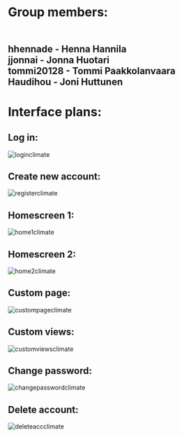 
 <h1>Group members:</h1>

<h2><br>hhennade - Henna Hannila
<br>jjonnai - Jonna Huotari
<br>tommi20128 - Tommi Paakkolanvaara
<br>Haudihou - Joni Huttunen</h2>

<h1>Interface plans:</h1>

<h2>Log in:</h2>

![loginclimate](https://user-images.githubusercontent.com/112495020/235762082-93405be7-74c1-4cfe-8265-d69d1c675aa5.png)

<h2>Create new account:</h2>

![registerclimate](https://user-images.githubusercontent.com/112495020/235762142-996be653-397a-4646-ac48-9c81c6eadc87.png)

<h2>Homescreen 1:</h2>

![home1climate](https://user-images.githubusercontent.com/112495020/235762213-f9e97398-d124-4a41-a8c0-9a703b4454fe.png)

<h2>Homescreen 2:</h2>

![home2climate](https://user-images.githubusercontent.com/112495020/235762243-12d2c5d8-c54b-4b04-8949-558bedc69f62.png)

<h2>Custom page:</h2>

![custompageclimate](https://user-images.githubusercontent.com/112495020/235762271-56533917-90f8-47e9-8bb1-1a0792ce807c.png)

<h2>Custom views:</h2>

![customviewsclimate](https://user-images.githubusercontent.com/112495020/235762964-fdc8fb4f-a776-450d-9130-af954c884884.png)

<h2>Change password:</h2>

![changepasswordclimate](https://user-images.githubusercontent.com/112495020/235762297-74b5f05e-dc66-4f0f-8ea9-d917fec6fa13.png)

<h2>Delete account:</h2>

![deleteaccclimate](https://user-images.githubusercontent.com/112495020/235762316-a735afd0-8ea7-4179-9fe1-bc72aa5fd874.png)
